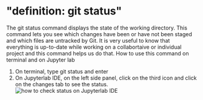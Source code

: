 # "definition: git status"
The git status command displays the state of the working directory. 
This command lets you see which changes have been or have not been staged and which files are untracked by Git. 
It is very useful to know that everything is up-to-date while working on a collabortaive or individual project
and this command helps us do that.
How to use this command on terminal and on Jupyter lab
1. On terminal, type git status and enter
2. On Jupyterlab IDE, on the left side panel, click on the third icon and click on the changes tab to see the status. 
![how to check status on Jupyterlab IDE](status_snapshot.jpg "git status on Jupyterlab")
